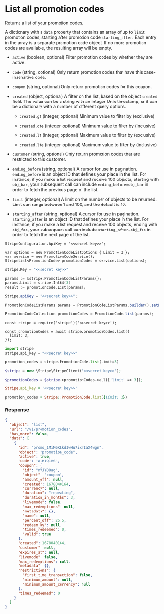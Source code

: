 # List all promotion codes

Returns a list of your promotion codes.

A dictionary with a `data` property that contains an array of up to `limit` promotion codes, starting after promotion code `starting_after`. Each entry in the array is a separate promotion code object. If no more promotion codes are available, the resulting array will be empty.

- `active` (boolean, optional)
  Filter promotion codes by whether they are active.

- `code` (string, optional)
  Only return promotion codes that have this case-insensitive code.

- `coupon` (string, optional)
  Only return promotion codes for this coupon.

- `created` (object, optional)
  A filter on the list, based on the object `created` field. The value can be a string with an integer Unix timestamp, or it can be a dictionary with a number of different query options.

  - `created.gt` (integer, optional)
    Minimum value to filter by (exclusive)

  - `created.gte` (integer, optional)
    Minimum value to filter by (inclusive)

  - `created.lt` (integer, optional)
    Maximum value to filter by (exclusive)

  - `created.lte` (integer, optional)
    Maximum value to filter by (inclusive)

- `customer` (string, optional)
  Only return promotion codes that are restricted to this customer.

- `ending_before` (string, optional)
  A cursor for use in pagination. `ending_before` is an object ID that defines your place in the list. For instance, if you make a list request and receive 100 objects, starting with `obj_bar`, your subsequent call can include `ending_before=obj_bar` in order to fetch the previous page of the list.

- `limit` (integer, optional)
  A limit on the number of objects to be returned. Limit can range between 1 and 100, and the default is 10.

- `starting_after` (string, optional)
  A cursor for use in pagination. `starting_after` is an object ID that defines your place in the list. For instance, if you make a list request and receive 100 objects, ending with `obj_foo`, your subsequent call can include `starting_after=obj_foo` in order to fetch the next page of the list.

```dotnet
StripeConfiguration.ApiKey = "<<secret key>>";

var options = new PromotionCodeListOptions { Limit = 3 };
var service = new PromotionCodeService();
StripeList<PromotionCode> promotionCodes = service.List(options);
```

```go
stripe.Key = "<<secret key>>"

params := &stripe.PromotionCodeListParams{};
params.Limit = stripe.Int64(3)
result := promotioncode.List(params);
```

```java
Stripe.apiKey = "<<secret key>>";

PromotionCodeListParams params = PromotionCodeListParams.builder().setLimit(3L).build();

PromotionCodeCollection promotionCodes = PromotionCode.list(params);
```

```node
const stripe = require('stripe')('<<secret key>>');

const promotionCodes = await stripe.promotionCodes.list({
  limit: 3,
});
```

```python
import stripe
stripe.api_key = "<<secret key>>"

promotion_codes = stripe.PromotionCode.list(limit=3)
```

```php
$stripe = new \Stripe\StripeClient('<<secret key>>');

$promotionCodes = $stripe->promotionCodes->all(['limit' => 3]);
```

```ruby
Stripe.api_key = '<<secret key>>'

promotion_codes = Stripe::PromotionCode.list({limit: 3})
```

### Response

```json
{
  "object": "list",
  "url": "/v1/promotion_codes",
  "has_more": false,
  "data": [
    {
      "id": "promo_1MiM6KLkdIwHu7ixrIaX4wgn",
      "object": "promotion_code",
      "active": true,
      "code": "A1H1Q1MG",
      "coupon": {
        "id": "nVJYDOag",
        "object": "coupon",
        "amount_off": null,
        "created": 1678040164,
        "currency": null,
        "duration": "repeating",
        "duration_in_months": 3,
        "livemode": false,
        "max_redemptions": null,
        "metadata": {},
        "name": null,
        "percent_off": 25.5,
        "redeem_by": null,
        "times_redeemed": 0,
        "valid": true
      },
      "created": 1678040164,
      "customer": null,
      "expires_at": null,
      "livemode": false,
      "max_redemptions": null,
      "metadata": {},
      "restrictions": {
        "first_time_transaction": false,
        "minimum_amount": null,
        "minimum_amount_currency": null
      },
      "times_redeemed": 0
    }
  ]
}
```